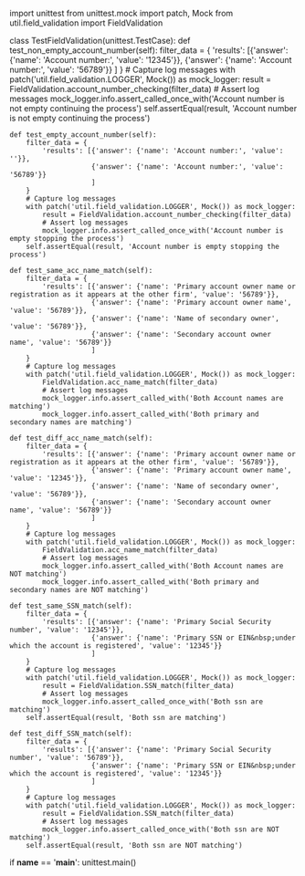 import unittest
from unittest.mock import patch, Mock
from util.field_validation import FieldValidation

class TestFieldValidation(unittest.TestCase):
    def test_non_empty_account_number(self):
        filter_data = {
            'results': [{'answer': {'name': 'Account number:', 'value': '12345'}},
                        {'answer': {'name': 'Account number:', 'value': '56789'}}
                        ]
        }
        # Capture log messages
        with patch('util.field_validation.LOGGER', Mock()) as mock_logger:
            result = FieldValidation.account_number_checking(filter_data)
            # Assert log messages
            mock_logger.info.assert_called_once_with('Account number is not empty continuing the process')
        self.assertEqual(result, 'Account number is not empty continuing the process')

    def test_empty_account_number(self):
        filter_data = {
            'results': [{'answer': {'name': 'Account number:', 'value': ''}},
                        {'answer': {'name': 'Account number:', 'value': '56789'}}
                        ]
        }
        # Capture log messages
        with patch('util.field_validation.LOGGER', Mock()) as mock_logger:
            result = FieldValidation.account_number_checking(filter_data)
            # Assert log messages
            mock_logger.info.assert_called_once_with('Account number is empty stopping the process')
        self.assertEqual(result, 'Account number is empty stopping the process')

    def test_same_acc_name_match(self):
        filter_data = {
            'results': [{'answer': {'name': 'Primary account owner name or registration as it appears at the other firm', 'value': '56789'}},
                        {'answer': {'name': 'Primary account owner name', 'value': '56789'}},
                        {'answer': {'name': 'Name of secondary owner', 'value': '56789'}},
                        {'answer': {'name': 'Secondary account owner name', 'value': '56789'}}
                        ]
        }
        # Capture log messages
        with patch('util.field_validation.LOGGER', Mock()) as mock_logger:
            FieldValidation.acc_name_match(filter_data)
            # Assert log messages
            mock_logger.info.assert_called_with('Both Account names are matching')
            mock_logger.info.assert_called_with('Both primary and secondary names are matching')

    def test_diff_acc_name_match(self):
        filter_data = {
            'results': [{'answer': {'name': 'Primary account owner name or registration as it appears at the other firm', 'value': '56789'}},
                        {'answer': {'name': 'Primary account owner name', 'value': '12345'}},
                        {'answer': {'name': 'Name of secondary owner', 'value': '56789'}},
                        {'answer': {'name': 'Secondary account owner name', 'value': '56789'}}
                        ]
        }
        # Capture log messages
        with patch('util.field_validation.LOGGER', Mock()) as mock_logger:
            FieldValidation.acc_name_match(filter_data)
            # Assert log messages
            mock_logger.info.assert_called_with('Both Account names are NOT matching')
            mock_logger.info.assert_called_with('Both primary and secondary names are NOT matching')

    def test_same_SSN_match(self):
        filter_data = {
            'results': [{'answer': {'name': 'Primary Social Security number', 'value': '12345'}},
                        {'answer': {'name': 'Primary SSN or EIN&nbsp;under which the account is registered', 'value': '12345'}}
                        ]
        }
        # Capture log messages
        with patch('util.field_validation.LOGGER', Mock()) as mock_logger:
            result = FieldValidation.SSN_match(filter_data)
            # Assert log messages
            mock_logger.info.assert_called_once_with('Both ssn are matching')
        self.assertEqual(result, 'Both ssn are matching')

    def test_diff_SSN_match(self):
        filter_data = {
            'results': [{'answer': {'name': 'Primary Social Security number', 'value': '56789'}},
                        {'answer': {'name': 'Primary SSN or EIN&nbsp;under which the account is registered', 'value': '12345'}}
                        ]
        }
        # Capture log messages
        with patch('util.field_validation.LOGGER', Mock()) as mock_logger:
            result = FieldValidation.SSN_match(filter_data)
            # Assert log messages
            mock_logger.info.assert_called_once_with('Both ssn are NOT matching')
        self.assertEqual(result, 'Both ssn are NOT matching')

if __name__ == '__main__':
    unittest.main()
